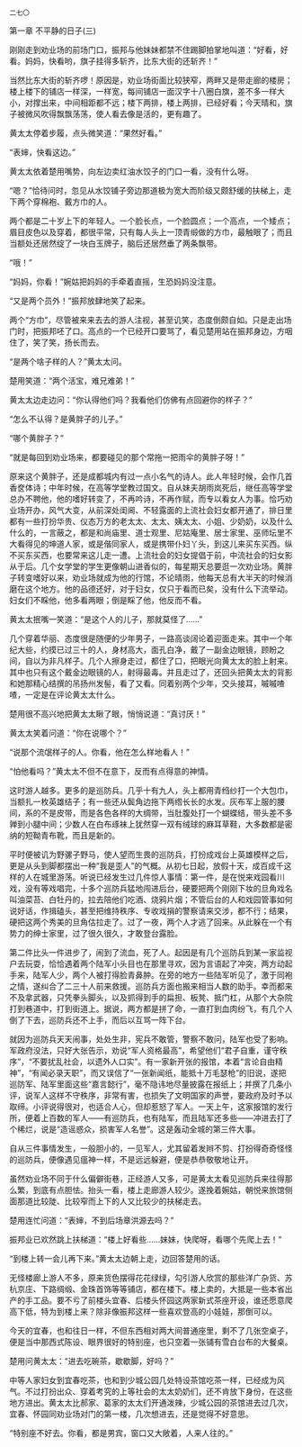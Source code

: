     二七〇 

   第一章 不平静的日子(三)

   刚刚走到劝业场的前场门口，振邦与他妹妹都禁不住踢脚拍掌地叫道：“好看，好看。妈妈，快看哟，旗子挂得多斩齐，比东大街的还斩齐！”

   当然比东大街的斩齐啰！原因是，劝业场街面比较狭窄，两畔又是带走廊的楼房；楼上楼下的铺店一样深，一样宽，每间铺店一面汉字十八圈白旗，差不多一样大小，对撑出来，中间相距都不远；楼下两排，楼上两排，已经好看；今天晴和，旗子被微风吹得飘飘荡荡，使人看去像是活的，更有趣了。

   黄太太停着步履，点头微笑道：“果然好看。”

   “表婶，快看这边。”

   黄太太依着楚用嘴势，向左边卖红油水饺子的门口一看，没有什么呀。

   “嗯？”恰待问时，忽见从水饺铺子旁边那道极为宽大而阶级又颇舒缓的扶梯上，走下两个穿棉袍、戴方巾的人。

   两个都是二十岁上下的年轻人。一个脸长点，一个脸圆点；一个高点，一个矮点；眉目皮色以及穿着，都很平常，只有每人头上一顶青缎做的方巾，最触眼了；而且当额处还居然绽了一块白玉牌子，脑后还居然垂了两条飘带。

   “哦！”

   “妈妈，你看！”婉姑把妈妈的手牵着直摇，生恐妈妈没注意。

   “又是两个员外！”振邦放肆地笑了起来。

   两个“方巾”，尽管被来来去去的游人注视，甚至讥笑，态度倒颇自如。只是走出场门时，把振邦呸了口。高点的一个已经开口要骂了，看见楚用站在振邦身边，方咽住了，笑了笑，扬长而去。

   “是两个啥子样的人？”黄太太问。

   楚用笑道：“两个活宝，难兄难弟！”

   黄太太边走边问：“你认得他们吗？我看他们仿佛有点回避你的样子？”

   “怎么不认得？是黄胖子的儿子。”

   “哪个黄胖子？”

   “就是每回到劝业场来，都要碰见的那个常拖一把雨伞的黄胖子呀！”

   原来这个黄胖子，还是成都城内有过一点小名气的诗人。此人年轻时候，会作几首香奁体诗；中年时候，在高等学堂教过国文。自从妹夫胡雨岚死后，继任高等学堂总办不聘他，他的嗜好转变了，不再吟诗，不再作赋，而专以看女人为事。恰巧劝业场开办，风气大变，从前深处闺阃、不轻露面的上流社会妇女都开通了，排日里都有一些打扮华贵、仪态万方的老太太、太太、姨太太、小姐、少奶奶，以及什么什么的，一言蔽之，都是和尚庙里、道士观里、尼姑庵里、居士家里、巫师坛里不大看得见的坤道人家，或是偕同家人，或是携带仆妇丫头，到这儿来买东买西。纵不买东买西，也要常来这儿走一遭。上流社会的妇女提倡于前，中流社会的妇女影从于后。几个女学堂的学生更像朝山进香似的，每星期天总要逛一次劝业场。黄胖子转变嗜好以来，劝业场就成为他的行馆，不论晴雨，他每天总有大半天的时候消磨在这个地方。他的品德还好，对于妇女，仅只于看而已矣，没有什么下流举动。妇女们不睬他，他多看两眼；倒是睬了他，他反而不看。

   黄太太抿嘴一笑道：“是这个人的儿子，那就莫怪了……”

   几个穿着华丽、态度很是随便的少年男子，一路高谈阔论着迎面走来。其中一个年纪大些，约摸已过三十的人，身材高大，面孔白净，戴了一副金边眼镜，顾盼之间，自以为非凡样子。几个人擦身走过，都住了口，把眼光向黄太太的脸上射来。其中也只有这个戴金边眼镜的人，射得最毒。并且走过了，还回头把黄太太的背影和她那精心结撰的吊扬州发髻，看了又看。同着别两个少年，交头接耳，嘁嘁喳喳，一定是在评论黄太太什么。

   楚用很不高兴地把黄太太瞅了眼，悄悄说道：“真讨厌！”

   黄太太笑着问道：“你在说哪个？”

   “说那个流氓样子的人。你看，他在怎么样地看人！”

   “怕他看吗？”黄太太不但不在意下，反而有点得意的神情。

   这时游人越多。更多的是巡防兵。几乎十有九人，头上都用青绉纱打一个大包巾，当额扎一枚英雄结子；有一些还从鬓角边拖下两绺长长的水发。灰布军上服的腰间，系的不是皮带，而是各色各样的大绸带，当肚腹处打一个蝴蝶结，带头差不多亸到小腿中间；少数人在白布琢袜上犹然穿一双有绒球的麻耳草鞋，大多数都是密纳的短靿青布靴，而且是新的。

   平时便被讥为野骡子野马，使人望而生畏的巡防兵，打扮成戏台上英雄模样之后，更是从头到脚都摆出一种“我是歪人”的气概。从初七日起，放假十天，成百成千这样的人在城里游荡。听说已经发生过几件惊人事情：第一件，是在悦来戏园看川戏，没有等戏唱完，十多个巡防兵猛地闯进后台，硬要把两个刚刚下妆的旦角戏名叫油菜苔、白牡丹的，拉去陪他们吃酒、烧鸦片烟；不管后台的人和戏园管事如何说好话，作揖磕头，甚至把维持秩序、专收戏捐的警察请来交涉，都不行；结果，硬把这两个秀美的旦角估拉走了。过了一夜，两个人才逃了回来。从此躲在一个有势力的绅士家里，过了很久很久，才敢登台露脸。

   第二件比头一件进步了，闹到了流血，死了人。起因是有几个巡防兵到某一家监视户去玩耍，恰恰遇着两个陆军小头目也在那里寻欢，因为言语起了冲突，两方动起手来，陆军人少，两个人被打得脸青鼻肿。在旁的地方一些陆军听见了，激于同袍之情，遂纠合了二三十人前来救援。巡防兵方面也搬来相当人数的助手。幸而都来不及拿武器，只凭拳头脚头，以及抓得到手的扁担、板凳、抵门杠，从那个大杂院打到巷道中，打到街道上。据说，两方都是拼了命，一直打到血肉纷飞，有几个人倒了下去，巡防兵还不上手，而后以互骂一阵下台。

   就因为巡防兵天天闹事，处处生非，宪兵不敢管，警察不敢问，陆军也受了影响。军政府没法，只好大张告示，劝说“军人资格最高”，希望他们“君子自重，谨守秩序”，“不要扰乱社会，以遗外人口实”。有一家新开张的报馆，本着“言论自由精神”，“有闻必录天职”，而又误信了“一张新闻纸，能抵十万毛瑟枪”的旧说，遂把巡防军、陆军里面这些“嘉言懿行”，毫不隐讳地尽量披露在报纸上；并撰了几条小评，说军人这样不守秩序，非常有害，也损失了文明国家的声誉，要政府及时予以取缔。小评说得很对，也适合人心，但却惹怒了军人。一天上午，这家报馆的发行所，便着上百数的军人——有巡防兵，也有陆军，而且陆军还多些——冲进去打了个稀烂，说是“造谣惑众，损害军人名誉”。这是轰动全城的第三件大事。

   自从三件事情发生，一般胆小的，一见军人，尤其留着发辫不剪、打扮得奇奇怪怪的巡防兵，便像遇见瘟神一样，不是远远躲避，便是恭恭敬敬地让开。

   虽然劝业场不同于什么偏僻街巷，正经游人又多，可是黄太太看见巡防兵来往得那么繁，到底有点胆怯。抬头一看，楼上走廊游人较少。遂挽着婉姑，朝悦来旅馆侧面那道比较陡、比较窄而上下的人又比较少的扶梯走去。

   楚用连忙问道：“表婶，不到后场章洪源去吗？”

   振邦业已欢然跳上扶梯道：“楼上好看些……妹妹，快爬呀，看哪个先爬上去！”

   “到楼上转一会儿再下来。”黄太太边朝上走，边回答楚用的话。

   无怪楼廊上游人不多，原来货色摆得花花绿绿，勾引游人欣赏的那些洋广杂货、苏杭京庄、下路绸缎、金珠首饰等等铺店，都在楼下。楼上卖的，大抵是一些本省出产的手工品。要不亏了前楼头宜春、后楼头怀园这两家新式茶座开设，谁还愿意爬高下低，特为到楼上来？除非像振邦这样一些喜欢登高的小娃娃，那倒可以。

   今天的宜春，也和往日一样，不但东西相对两大间普通座里，剩不了几张空桌子，便是当中那西式陈设、眼界很好的特别座，也只空着一张铺有雪白台布的大餐桌。

   楚用问黄太太：“进去吃碗茶，歇歇脚，好吗？”

   中等人家妇女到宜春吃茶，也和到少城公园几处特设茶馆吃茶一样，已经成为风气。不过打扮出众、穿着考究的上等社会的太太奶奶们，还不肯放下身份，在这些地方进出。黄太太比郝家、葛家的太太们开通泼辣，少城公园的茶馆进去过几次，宜春、怀园同劝业场对门的第一楼，几次想进去，还是觉得不好意思。

   “特别座不好去。你看，都是男宾，窗口又大敞着，人来人往的。”

